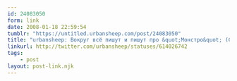 ```yaml
---
id: 24083050
form: link
date: 2008-01-18 22:59:54
tumblr: "https://untitled.urbansheep.com/post/24083050"
title: "urbansheep: Вокруг всё пишут и пишут про &quot;Монстро&quot; (Cloverfield), что ж, идти на него в выходные теперь, что ли?"
linkurl: http://twitter.com/urbansheep/statuses/614026742
tags:
    - post
layout: post-link.njk
---
```


